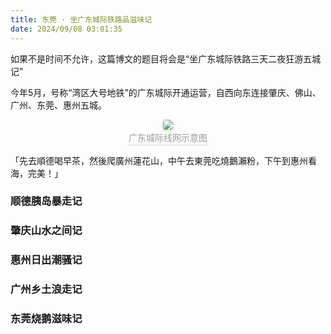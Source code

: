 ```yaml
---
title: 东莞 · 坐广东城际铁路品滋味记
date: 2024/09/08 03:01:35
---
```


如果不是时间不允许，这篇博文的题目将会是“坐广东城际铁路三天二夜狂游五城记”

今年5月，号称“湾区大号地铁”的广东城际开通运营，自西向东连接肇庆、佛山、广州、东莞、惠州五城。

<center style="font-size=6px"> <img style="border-radius: 0.3125em; box-shadow: 0 2px 4px 0 rgba(34,36,38,.12),0 2px 10px 0 rgba(34,36,38,.08);" src="https://q1.itc.cn/q_70/images03/20240514/0ecd899b88d04008b992ce3467bb0c8c.jpeg"/> <br> <div style="color:orange; border-bottom: 1px solid #d9d9d9; display: inline-block; color: #999; padding: 2px;">广东城际线网示意图</div> </center>

「先去順德喝早茶，然後爬廣州蓮花山，中午去東莞吃燒鵝瀨粉，下午到惠州看海，完美！」

### 顺德胰岛暴走记

### 肇庆山水之间记

### 惠州日出潮骚记

### 广州乡土浪走记

### 东莞烧鹅滋味记
